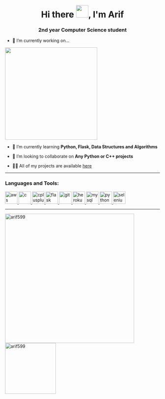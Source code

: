 <h1 align="center">Hi there <img src="https://media.giphy.com/media/hvRJCLFzcasrR4ia7z/giphy.gif" width="40px">, I'm Arif</h1>
<h3 align="center">2nd year Computer Science student</h3>


- 🔭 I’m currently working on... 

<!--<a href="https://github.com/arif599/URL-Shortener-Api"> <img src="https://github-readme-stats.vercel.app/api/pin/?username=arif599&repo=URL-Shortener-Api" width=300> </a> 
-->
<a href="https://github.com/arif599/Data-Structures-and-Algorithms"> <img src="https://github-readme-stats.vercel.app/api/pin/?username=arif599&repo=Data-Structures-and-Algorithms" width=300> </a> 
<!--<a href="https://github.com/arif599/Hangman"> <img src="https://github-readme-stats.vercel.app/api/pin/?username=arif599&repo=Hangman" width=300> </a>
<a href="https://github.com/arif599/Rock-Paper-Scissors"> <img src="https://github-readme-stats.vercel.app/api/pin/?username=arif599&repo=Rock-Paper-Scissors" width=300> </a> 
-->

- 🌱 I’m currently learning **Python, Flask, Data Structures and Algorithms**

- 👯 I’m looking to collaborate on **Any Python or C++ projects**

- 👨‍💻 All of my projects are available [here](https://github.com/arif599?tab=repositories)

<hr>
<h3 align="left">Languages and Tools:</h3>
<p align="left"> <a href="https://aws.amazon.com" target="_blank"> <img src="https://devicons.github.io/devicon/devicon.git/icons/amazonwebservices/amazonwebservices-original-wordmark.svg" alt="aws" width="40" height="40"/> </a> <a href="https://www.cprogramming.com/" target="_blank"> <img src="https://devicons.github.io/devicon/devicon.git/icons/c/c-original.svg" alt="c" width="40" height="40"/> </a> <a href="https://www.w3schools.com/cpp/" target="_blank"> <img src="https://devicons.github.io/devicon/devicon.git/icons/cplusplus/cplusplus-original.svg" alt="cplusplus" width="40" height="40"/> </a> <a href="https://flask.palletsprojects.com/" target="_blank"> <img src="https://www.vectorlogo.zone/logos/pocoo_flask/pocoo_flask-icon.svg" alt="flask" width="40" height="40"/> </a> <a href="https://git-scm.com/" target="_blank"> <img src="https://www.vectorlogo.zone/logos/git-scm/git-scm-icon.svg" alt="git" width="40" height="40"/> </a> <a href="https://heroku.com" target="_blank"> <img src="https://www.vectorlogo.zone/logos/heroku/heroku-icon.svg" alt="heroku" width="40" height="40"/> </a> <a href="https://www.mysql.com/" target="_blank"> <img src="https://devicons.github.io/devicon/devicon.git/icons/mysql/mysql-original-wordmark.svg" alt="mysql" width="40" height="40"/> </a> <a href="https://www.python.org" target="_blank"> <img src="https://devicons.github.io/devicon/devicon.git/icons/python/python-original.svg" alt="python" width="40" height="40"/> </a> <a href="https://www.selenium.dev" target="_blank"> <img src="https://raw.githubusercontent.com/detain/svg-logos/780f25886640cef088af994181646db2f6b1a3f8/svg/selenium-logo.svg" alt="selenium" width="40" height="40"/> </a></p>
<hr>

<p align="left">
<img align="center" src="https://github-readme-stats.vercel.app/api?username=arif599&show_icons=true&locale=en" width=420 alt="arif599" /><img align="center" src="https://github-readme-stats.vercel.app/api/top-langs?username=arif599&show_icons=true&locale=en&layout=compact" height=165 alt="arif599" />
&nbsp;
</p>
